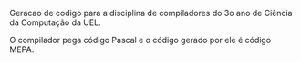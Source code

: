 Geracao de codigo para a disciplina de compiladores do 3o ano de Ciência da Computação da UEL.

O compilador pega código Pascal e o código gerado por ele é código MEPA.